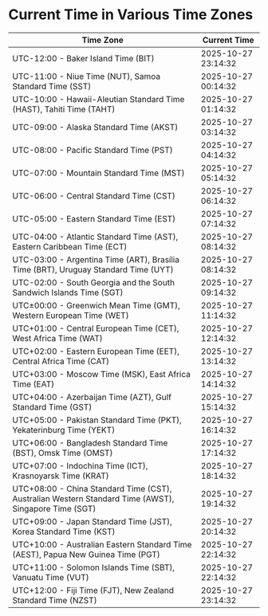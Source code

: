 # Current Time in Various Time Zones

| Time Zone | Current Time |
|-----------|--------------|
| UTC-12:00 - Baker Island Time (BIT) | 2025-10-27 23:14:32 |
| UTC-11:00 - Niue Time (NUT), Samoa Standard Time (SST) | 2025-10-27 00:14:32 |
| UTC-10:00 - Hawaii-Aleutian Standard Time (HAST), Tahiti Time (TAHT) | 2025-10-27 01:14:32 |
| UTC-09:00 - Alaska Standard Time (AKST) | 2025-10-27 03:14:32 |
| UTC-08:00 - Pacific Standard Time (PST) | 2025-10-27 04:14:32 |
| UTC-07:00 - Mountain Standard Time (MST) | 2025-10-27 05:14:32 |
| UTC-06:00 - Central Standard Time (CST) | 2025-10-27 06:14:32 |
| UTC-05:00 - Eastern Standard Time (EST) | 2025-10-27 07:14:32 |
| UTC-04:00 - Atlantic Standard Time (AST), Eastern Caribbean Time (ECT) | 2025-10-27 08:14:32 |
| UTC-03:00 - Argentina Time (ART), Brasília Time (BRT), Uruguay Standard Time (UYT) | 2025-10-27 08:14:32 |
| UTC-02:00 - South Georgia and the South Sandwich Islands Time (SGT) | 2025-10-27 09:14:32 |
| UTC±00:00 - Greenwich Mean Time (GMT), Western European Time (WET) | 2025-10-27 11:14:32 |
| UTC+01:00 - Central European Time (CET), West Africa Time (WAT) | 2025-10-27 12:14:32 |
| UTC+02:00 - Eastern European Time (EET), Central Africa Time (CAT) | 2025-10-27 13:14:32 |
| UTC+03:00 - Moscow Time (MSK), East Africa Time (EAT) | 2025-10-27 14:14:32 |
| UTC+04:00 - Azerbaijan Time (AZT), Gulf Standard Time (GST) | 2025-10-27 15:14:32 |
| UTC+05:00 - Pakistan Standard Time (PKT), Yekaterinburg Time (YEKT) | 2025-10-27 16:14:32 |
| UTC+06:00 - Bangladesh Standard Time (BST), Omsk Time (OMST) | 2025-10-27 17:14:32 |
| UTC+07:00 - Indochina Time (ICT), Krasnoyarsk Time (KRAT) | 2025-10-27 18:14:32 |
| UTC+08:00 - China Standard Time (CST), Australian Western Standard Time (AWST), Singapore Time (SGT) | 2025-10-27 19:14:32 |
| UTC+09:00 - Japan Standard Time (JST), Korea Standard Time (KST) | 2025-10-27 20:14:32 |
| UTC+10:00 - Australian Eastern Standard Time (AEST), Papua New Guinea Time (PGT) | 2025-10-27 22:14:32 |
| UTC+11:00 - Solomon Islands Time (SBT), Vanuatu Time (VUT) | 2025-10-27 22:14:32 |
| UTC+12:00 - Fiji Time (FJT), New Zealand Standard Time (NZST) | 2025-10-27 23:14:32 |
